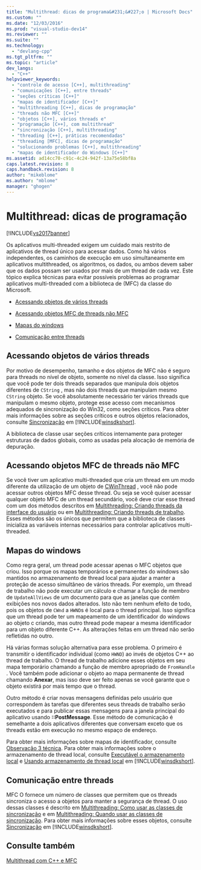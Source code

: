```yaml
---
title: "Multithread: dicas de programa&#231;&#227;o | Microsoft Docs"
ms.custom: ""
ms.date: "12/03/2016"
ms.prod: "visual-studio-dev14"
ms.reviewer: ""
ms.suite: ""
ms.technology: 
  - "devlang-cpp"
ms.tgt_pltfrm: ""
ms.topic: "article"
dev_langs: 
  - "C++"
helpviewer_keywords: 
  - "controle de acesso [C++], multithreading"
  - "comunicações [C++], entre threads"
  - "seções críticas [C++]"
  - "mapas de identificador [C++]"
  - "multithreading [C++], dicas de programação"
  - "threads não MFC [C++]"
  - "objetos [C++], vários threads e"
  - "programação [C++], com multithread"
  - "sincronização [C++], multithreading"
  - "threading [C++], práticas recomendadas"
  - "threading [MFC], dicas de programação"
  - "solucionando problemas [C++], multithreading"
  - "mapas de identificador do Windows [C++]"
ms.assetid: ad14cc70-c91c-4c24-942f-13a75e58bf8a
caps.latest.revision: 8
caps.handback.revision: 8
author: "mikeblome"
ms.author: "mblome"
manager: "ghogen"
---
```

# Multithread: dicas de programa&#231;&#227;o
[!INCLUDE[vs2017banner](../assembler/inline/includes/vs2017banner.md)]

Os aplicativos multi\-threaded exigem um cuidado mais restrito de aplicativos de thread único para acessar dados.  Como há vários independentes, os caminhos de execução em uso simultaneamente em aplicativos multithreaded, os algoritmos, os dados, ou ambos devem saber que os dados possam ser usados por mais de um thread de cada vez.  Este tópico explica técnicas para evitar possíveis problemas ao programar aplicativos multi\-threaded com a biblioteca de \(MFC\) da classe do Microsoft.  
  
-   [Acessando objetos de vários threads](#_core_accessing_objects_from_multiple_threads)  
  
-   [Acessando objetos MFC de threads não MFC](#_core_accessing_mfc_objects_from_non.2d.mfc_threads)  
  
-   [Mapas do windows](#_core_windows_handle_maps)  
  
-   [Comunicação entre threads](#_core_communicating_between_threads)  
  
##  <a name="_core_accessing_objects_from_multiple_threads"></a> Acessando objetos de vários threads  
 Por motivo de desempenho, tamanho e dos objetos de MFC não é seguro para threads no nível de objeto, somente no nível da classe.  Isso significa que você pode ter dois threads separados que manipula dois objetos diferentes de `CString` , mas não dois threads que manipulam mesmo `CString` objeto.  Se você absolutamente necessário ter vários threads que manipulam o mesmo objeto, protege esse acesso com mecanismos adequados de sincronização do Win32, como seções críticos.  Para obter mais informações sobre as seções críticos e outros objetos relacionados, consulte [Sincronização](http://msdn.microsoft.com/library/windows/desktop/ms686353) em [!INCLUDE[winsdkshort](../atl/reference/includes/winsdkshort_md.md)].  
  
 A biblioteca de classe usar seções críticos internamente para proteger estruturas de dados globais, como as usadas pela alocação de memória de depuração.  
  
##  <a name="_core_accessing_mfc_objects_from_non.2d.mfc_threads"></a> Acessando objetos MFC de threads não MFC  
 Se você tiver um aplicativo multi\-threaded que cria um thread em um modo diferente da utilização de um objeto de [CWinThread](../mfc/reference/cwinthread-class.md) , você não pode acessar outros objetos MFC desse thread.  Ou seja se você quiser acessar qualquer objeto MFC de um thread secundário, você deve criar esse thread com um dos métodos descritos em [Multithreading: Criando threads da interface do usuário](../parallel/multithreading-creating-user-interface-threads.md) ou em [Multithreading: Criando threads de trabalho](../parallel/multithreading-creating-worker-threads.md).  Esses métodos são os únicos que permitem que a biblioteca de classes inicializa as variáveis internas necessários para controlar aplicativos multi\-threaded.  
  
##  <a name="_core_windows_handle_maps"></a> Mapas do windows  
 Como regra geral, um thread pode acessar apenas o MFC objetos que criou.  Isso porque os mapas temporários e permanentes do windows são mantidos no armazenamento de thread local para ajudar a manter a proteção de acesso simultâneo de vários threads.  Por exemplo, um thread de trabalho não pode executar um cálculo e chamar a função de membro de `UpdateAllViews` de um documento para que as janelas que contêm exibições nos novos dados alterados.  Isto não tem nenhum efeito de todo, pois os objetos de `CWnd` a `HWND`s é local para o thread principal.  Isso significa que um thread pode ter um mapeamento de um identificador do windows ao objeto c criando, mas outro thread pode mapear a mesma identificador para um objeto diferente C\+\+.  As alterações feitas em um thread não serão refletidas no outro.  
  
 Há várias formas solução alternativa para esse problema.  O primeiro é transmitir o identificador individual \(como `HWND`\) ao invés de objetos C\+\+ ao thread de trabalho.  O thread de trabalho adicione esses objetos em seu mapa temporário chamando a função de membro apropriado de `FromHandle` .  Você também pode adicionar o objeto ao mapa permanente de thread chamando **Anexar**, mas isso deve ser feito apenas se você garante que o objeto existirá por mais tempo que o thread.  
  
 Outro método é criar novas mensagens definidas pelo usuário que correspondem às tarefas que diferentes seus threads de trabalho serão executados e para publicar essas mensagens para a janela principal do aplicativo usando **::PostMessage**.  Esse método de comunicação é semelhante a dois aplicativos diferentes que conversam exceto que os threads estão em execução no mesmo espaço de endereço.  
  
 Para obter mais informações sobre mapas de identificador, consulte [Observação 3 técnica](../mfc/tn003-mapping-of-windows-handles-to-objects.md).  Para obter mais informações sobre o armazenamento de thread local, consulte [Executável o armazenamento local](http://msdn.microsoft.com/library/windows/desktop/ms686749) e [Usando armazenamento de thread local](http://msdn.microsoft.com/library/windows/desktop/ms686991) em [!INCLUDE[winsdkshort](../atl/reference/includes/winsdkshort_md.md)].  
  
##  <a name="_core_communicating_between_threads"></a> Comunicação entre threads  
 MFC O fornece um número de classes que permitem que os threads sincroniza o acesso a objetos para manter a segurança de thread.  O uso dessas classes é descrito em [Multithreading: Como usar as classes de sincronização](../parallel/multithreading-how-to-use-the-synchronization-classes.md) e em [Multithreading: Quando usar as classes de sincronização](../parallel/multithreading-when-to-use-the-synchronization-classes.md).  Para obter mais informações sobre esses objetos, consulte [Sincronização](http://msdn.microsoft.com/library/windows/desktop/ms686353) em [!INCLUDE[winsdkshort](../atl/reference/includes/winsdkshort_md.md)].  
  
## Consulte também  
 [Multithread com C\+\+ e MFC](../parallel/multithreading-with-cpp-and-mfc.md)